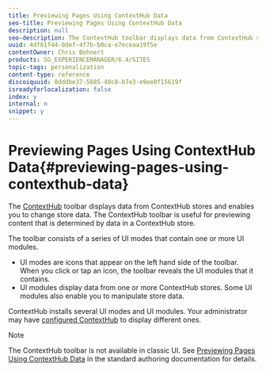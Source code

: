 ```yaml
---
title: Previewing Pages Using ContextHub Data
seo-title: Previewing Pages Using ContextHub Data
description: null
seo-description: The ContextHub toolbar displays data from ContextHub stores and enables you to change store data. The ContextHub toolbar is useful for previewing content that is determined by data in a ContextHub store.
uuid: 4df61f44-8def-4f7b-b0ca-e7eceaa19f5e
contentOwner: Chris Bohnert
products: SG_EXPERIENCEMANAGER/6.4/SITES
topic-tags: personalization
content-type: reference
discoiquuid: 8dddbe37-5685-48c8-b7e3-e9ee0f15619f
isreadyforlocalization: false
index: y
internal: n
snippet: y
---
```


# Previewing Pages Using ContextHub Data{#previewing-pages-using-contexthub-data}

The [ContextHub](../../developing/using/contexthub.md) toolbar displays data from ContextHub stores and enables you to change store data. The ContextHub toolbar is useful for previewing content that is determined by data in a ContextHub store.

The toolbar consists of a series of UI modes that contain one or more UI modules.

* UI modes are icons that appear on the left hand side of the toolbar. When you click or tap an icon, the toolbar reveals the UI modules that it contains.
* UI modules display data from one or more ContextHub stores. Some UI modules also enable you to manipulate store data.

ContextHub installs several UI modes and UI modules. Your administrator may have [configured ContextHub](../../administering/using/contexthub-config.md) to display different ones.

>[!NOTE]
>
>The ContextHub toolbar is not available in classic UI. See [Previewing Pages Using ContextHub Data](../../authoring/using/ch-previewing.md) in the standard authoring documentation for details.

